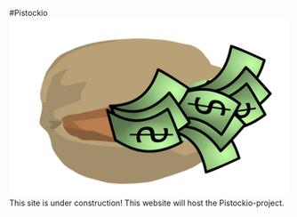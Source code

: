 #Pistockio
![IconImage](icon.PNG)
This site is under construction!
This website will host the Pistockio-project.
